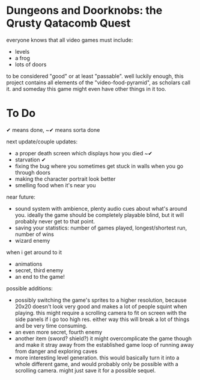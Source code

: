# Dungeons and Doorknobs: the Qrusty Qatacomb Quest
everyone knows that all video games must include:
* levels
* a frog
* lots of doors

to be considered "good" or at least "passable". well luckily enough, this project contains all elements of the "video-food-pyramid", as scholars call it. and someday this game might even have other things in it too.

# To Do
✔ means done, ~✔ means sorta done

next update/couple updates:
* a proper death screen which displays how you died ~✔
* starvation ✔
* fixing the bug where you sometimes get stuck in walls when you go through doors
* making the character portrait look better
* smelling food when it's near you

near future:
* sound system with ambience, plenty audio cues about what's around you. ideally the game should be completely playable blind, but it will probably never get to that point.
* saving your statistics: number of games played, longest/shortest run, number of wins
* wizard enemy

when i get around to it
* animations
* secret, third enemy
* an end to the game!

possible additions:
* possibly switching the game's sprites to a higher resolution, because 20x20 doesn't look very good and makes a lot of people squint when playing. this might require a scrolling camera to fit on screen with the side panels if i go too high res. either way this will break a lot of things and be very time consuming.
* an even more secret, fourth enemy
* another item (sword? shield?) it might overcomplicate the game though and make it stray away from the established game loop of running away from danger and exploring caves
* more interesting level generation. this would basically turn it into a whole different game, and would probably only be possible with a scrolling camera. might just save it for a possible sequel.
